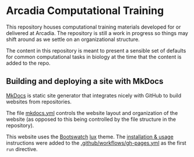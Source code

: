 # Arcadia Computational Training

This repository houses computational training materials developed for or delivered at Arcadia.
The repository is still a work in progress so things may shift around as we settle on an organizational structure.

The content in this repository is meant to present a sensible set of defaults for common computational tasks in biology at the time that the content is added to the repo.


## Building and deploying a site with MkDocs

[MkDocs](https://www.mkdocs.org/) is static site generator that integrates nicely with GitHub to build websites from repositories.

The file [mkdocs.yml](mkdocs.yml) controls the website layout and organization of the website (as opposed to this being controlled by the file structure in the repository).

This website uses the [Bootswatch](https://mkdocs.github.io/mkdocs-bootswatch/) [lux](https://mkdocs.github.io/mkdocs-bootswatch/#lux) theme.
The [installation & usage](https://mkdocs.github.io/mkdocs-bootswatch/#installation-usage) instructions were added to the [.github/workflows/gh-pages.yml](.github/workflows/gh-pages.yml) as the first `run` directive.


